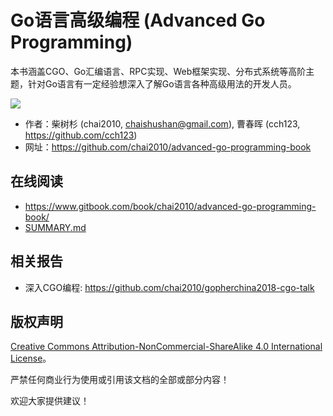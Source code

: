 # Go语言高级编程 (Advanced Go Programming)

本书涵盖CGO、Go汇编语言、RPC实现、Web框架实现、分布式系统等高阶主题，针对Go语言有一定经验想深入了解Go语言各种高级用法的开发人员。

![](cover.png)

- 作者：柴树杉 (chai2010, chaishushan@gmail.com), 曹春晖 (cch123, https://github.com/cch123)
- 网址：https://github.com/chai2010/advanced-go-programming-book

## 在线阅读

- https://www.gitbook.com/book/chai2010/advanced-go-programming-book/
- [SUMMARY.md](SUMMARY.md)

## 相关报告

- 深入CGO编程: https://github.com/chai2010/gopherchina2018-cgo-talk

## 版权声明

[Creative Commons Attribution-NonCommercial-ShareAlike 4.0 International License](http://creativecommons.org/licenses/by-nc-sa/4.0/)。

严禁任何商业行为使用或引用该文档的全部或部分内容！

欢迎大家提供建议！
